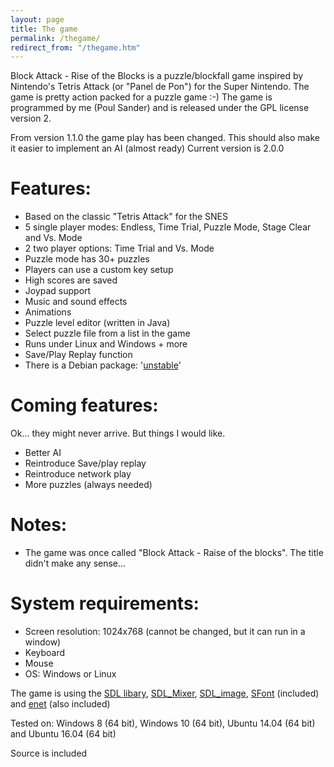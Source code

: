 ```yaml
---
layout: page
title: The game
permalink: /thegame/
redirect_from: "/thegame.htm"
---
```

Block Attack - Rise of the Blocks is a puzzle/blockfall game inspired by Nintendo's Tetris Attack (or "Panel de Pon") for the Super Nintendo. The game is pretty action packed for a puzzle game :-)
The game is programmed by me (Poul Sander) and is released under the GPL license version 2.

From version 1.1.0 the game play has been changed. This should also make it easier to implement an AI (almost ready)
Current version is 2.0.0

# Features:

  * Based on the classic "Tetris Attack" for the SNES
  * 5 single player modes: Endless, Time Trial, Puzzle Mode, Stage Clear and Vs. Mode
  * 2 two player options: Time Trial and Vs. Mode
  * Puzzle mode has 30+ puzzles
  * Players can use a custom key setup
  * High scores are saved
  * Joypad support
  * Music and sound effects
  * Animations
  * Puzzle level editor (written in Java)
  * Select puzzle file from a list in the game
  * Runs under Linux and Windows + more
  * Save/Play Replay function
  * There is a Debian package: '[unstable](http://packages.debian.org/unstable/games/blockattack)'

# Coming features:
Ok... they might never arrive. But things I would like.

  * Better AI
  * Reintroduce Save/play replay
  * Reintroduce network play
  * More puzzles (always needed)

# Notes:

  * The game was once called "Block Attack - Raise of the blocks". The title didn't make any sense...

# System requirements:

  * Screen resolution: 1024x768 (cannot be changed, but it can run in a window)
  * Keyboard
  * Mouse
  * OS: Windows or Linux

The game is using the [SDL libary](http://www.libsdl.org/), [SDL_Mixer](http://www.libsdl.org/projects/SDL_mixer), [SDL_image](http://www.libsdl.org/projects/SDL_image/), [SFont](http://www.linux-games.com/sfont/) (included) and [enet](http://enet.cubik.org/) (also included)

Tested on: Windows 8 (64 bit), Windows 10 (64 bit), Ubuntu 14.04 (64 bit) and Ubuntu 16.04 (64 bit)

Source is included
